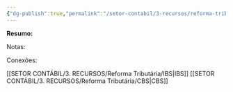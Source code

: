 ```yaml
---
{"dg-publish":true,"permalink":"/setor-contabil/3-recursos/reforma-tributaria/iva-dual/","dgPassFrontmatter":true,"created":"2025-08-14T08:59:56.548-03:00","updated":"2025-08-14T11:47:26.070-03:00"}
---
```


**Resumo:**


Notas:



Conexões:

[[SETOR CONTÁBIL/3. RECURSOS/Reforma Tributária/IBS\|IBS]]
[[SETOR CONTÁBIL/3. RECURSOS/Reforma Tributária/CBS\|CBS]]